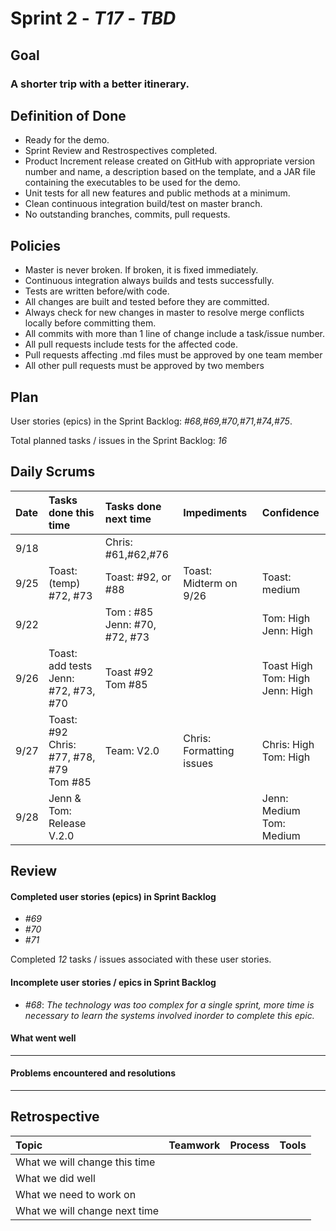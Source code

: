 # Sprint 2 - *T17* - *TBD*

## Goal

### A shorter trip with a better itinerary.

## Definition of Done

* Ready for the demo.
* Sprint Review and Restrospectives completed.
* Product Increment release created on GitHub with appropriate version number and name, a description based on the template, and a JAR file containing the executables to be used for the demo.
* Unit tests for all new features and public methods at a minimum.
* Clean continuous integration build/test on master branch.
* No outstanding branches, commits, pull requests.

## Policies

* Master is never broken.  If broken, it is fixed immediately.
* Continuous integration always builds and tests successfully.
* Tests are written before/with code.
* All changes are built and tested before they are committed.
* Always check for new changes in master to resolve merge conflicts locally before committing them.
* All commits with more than 1 line of change include a task/issue number.
* All pull requests include tests for the affected code.
* Pull requests affecting .md files must be approved by one team member
* All other pull requests must be approved by two members

## Plan

User stories (epics) in the Sprint Backlog: *#68,#69,#70,#71,#74,#75*.

Total planned tasks / issues in the Sprint Backlog: *16*

## Daily Scrums

Date | Tasks done this time | Tasks done next time | Impediments | Confidence
:--- | :--- | :--- | :--- | :---
 | 9/18 | | Chris: #61,#62,#76 |
 | 9/25 | Toast: (temp) #72, #73 | Toast: #92, or #88 | Toast: Midterm on 9/26 | Toast: medium
 | 9/22 | | Tom : #85 <br/> Jenn: #70, #72, #73| | Tom: High <br/> Jenn: High|
 | 9/26 | Toast: add tests <br/> Jenn: #72, #73, #70| Toast #92  <br/> Tom #85| | Toast High <br/> Tom: High <br/> Jenn: High
 | 9/27 | Toast: #92<br/>Chris: #77, #78, #79 <br/> Tom #85| Team: V2.0| Chris: Formatting issues| Chris: High <br/> Tom: High
 | 9/28 | Jenn & Tom: Release V.2.0| | | Jenn: Medium <br/> Tom: Medium 

## Review

#### Completed user stories (epics) in Sprint Backlog
* *#69*
* *#70*
* *#71*

Completed *12* tasks / issues associated with these user stories.

#### Incomplete user stories / epics in Sprint Backlog
* *#68*: *The technology was too complex for a single sprint, more time is necessary to learn the systems involved inorder to complete this epic.*

#### What went well
* **

#### Problems encountered and resolutions
* **

## Retrospective

Topic | Teamwork | Process | Tools
:--- | :--- | :--- | :---
What we will change this time |  |  |
What we did well |  |  |
What we need to work on |  |  |
What we will change next time |  |  |
